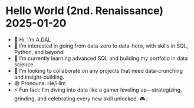 # Hello World (2nd. Renaissance) 2025-01-20

- 👋 Hi, I’m A.DAL
- 👀 I’m interested in going from data-zero to data-hero, with skills in SQL, Python, and beyond!
- 🌱 I’m currently learning advanced SQL and building my portfolio in data science.
- 💞️ I’m looking to collaborate on any projects that need data-crunching and insight-building.
- 😄 Pronouns: He/Him
- ⚡ Fun fact: I’m diving into data like a gamer leveling up—strategizing, grinding, and celebrating every new skill unlocked. 🎮💡

